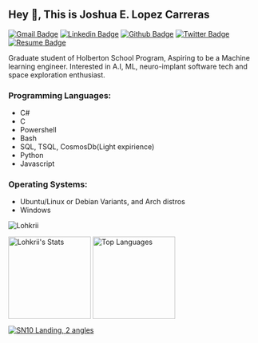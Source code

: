 ## Hey 👋, This is Joshua E. Lopez Carreras
[![Gmail Badge](https://img.shields.io/badge/-joshualopez0429@gmail.com-c14438?style=flat&logo=Gmail&logoColor=white&link=mailto:joshualopez0429@gmail.com)](mailto:joshualopez0429@gmail.com)
[![Linkedin Badge](https://img.shields.io/badge/-lohkrii-0072b1?style=flat&logo=Linkedin&logoColor=white&link=https://www.linkedin.com/in/lohkrii/)](https://www.linkedin.com/in/lohkrii/)
[![Github Badge](https://img.shields.io/badge/-Lohkrii-grey?style=flat&logo=github&logoColor=white&link=https://github.com/Lohkrii/)](https://www.github.com/Lohkrii/)
[![Twitter Badge](https://img.shields.io/badge/-Lohkrii-00acee?style=flat&logo=twitter&logoColor=white&link=https://twitter.com/Lohkrii/)](https://www.twitter.com/Lohkrii/)
[![Resume Badge](https://badgen.net/badge/My/Resume/red?icon=atom)](https://drive.google.com/file/d/1qSgdTrErKfDXvL6NGVu5wfzLMYb9P0OL/view?usp=sharing)

<p align='left'>Graduate student of Holberton School Program, Aspiring to be a Machine learning engineer. Interested in A.I, ML, neuro-implant software tech and space exploration enthusiast.</p>
<h3>Programming Languages:</h3>
<ul>
  <li>C#</li>
  <li>C</li>
  <li>Powershell</li>
  <li>Bash</li>
  <li>SQL, TSQL, CosmosDb(Light expirience)</li>
  <li>Python</li>
  <li>Javascript</li>
</ul>

<h3>Operating Systems:</h3>
<ul>
  <li>Ubuntu/Linux or Debian Variants, and Arch distros</li>
  <li>Windows</li>
</ul>

<div>
<img src=https://komarev.com/ghpvc/?username=Lohkrii alt=Lohkrii />
</div>

<a><img align="center" alt="Lohkrii's Stats" src="https://github-readme-stats.vercel.app/api?username=Lohkrii&show_icons=true&theme=graywhite&hide=stars" style="max-width:100%;" height="165px" align="middle" />
</a><a><img align="center" alt="Top Languages" src="https://github-readme-stats.vercel.app/api/top-langs/?username=Lohkrii&layout=compact&hide=perl&theme=graywhite" style="max-width:100%;" height="165px" align="middle" /></a>

<div text-align="center" justify-content="center">
<a target="_blank" rel="noopener noreferrer" href="resources/sn10-starship-landing.gif"><img src="resources/sn10-starship-landing.gif" alt="SN10 Landing, 2 angles" style="max-width:100%;" width="auto"></a>
</div>
